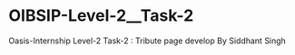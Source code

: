 # OIBSIP-Level-2__Task-2
 Oasis-Internship Level-2 Task-2 : Tribute page develop By Siddhant Singh 
